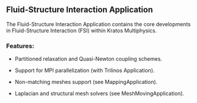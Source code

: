 ## Fluid-Structure Interaction Application

The Fluid-Structure Interaction Application contains the core developments in Fluid-Structure Interaction (FSI) within Kratos Multiphysics.

### Features:

- Partitioned relaxation and Quasi-Newton coupling schemes.

- Support for MPI parallelization (with Trilinos Application).

- Non-matching meshes support (see MappingApplication).

- Laplacian and structural mesh solvers (see MeshMovingApplication).

